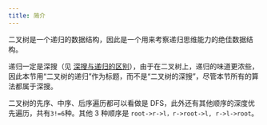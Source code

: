 ```yaml
---
title: 简介
---
```


二叉树是一个递归的数据结构，因此是一个用来考察递归思维能力的绝佳数据结构。

递归一定是深搜（见 [深搜与递归的区别](../../dfs/dfs-summary.md)），由于在二叉树上，递归的味道更浓些，因此本节用“二叉树的递归”作为标题，而不是“二叉树的深搜”，尽管本节所有的算法都属于深搜。

二叉树的先序、中序、后序遍历都可以看做是 DFS，此外还有其他顺序的深度优先遍历，共有`3!=6`种。其他 3 种顺序是 `root->r->l，r->root->l, r->l->root`。
